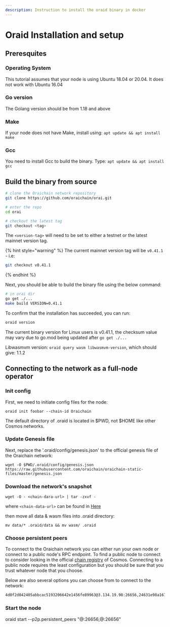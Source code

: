 ```yaml
---
description: Instruction to install the oraid binary in docker
---
```


# Oraid Installation and setup

## Preresquites

### Operating System

This tutorial assumes that your node is using Ubuntu 18.04 or 20.04. It does not work with Ubuntu 16.04

### Go version

The Golang version should be from 1.18 and above

### Make

If your node does not have Make, install using: `apt update && apt install make`

### Gcc

You need to install Gcc to build the binary. Type: `apt update && apt install gcc`

## Build the binary from source

```bash
# clone the Oraichain network repository
git clone https://github.com/oraichain/orai.git

# enter the repo
cd orai

# checkout the latest tag
git checkout <tag>
```

The `<version-tag>` will need to be set to either a testnet or the latest mainnet version tag.

{% hint style="warning" %}
The current mainnet version tag will be `v0.41.1` - i.e:

```bash
git checkout v0.41.1
```
{% endhint %}

Next, you should be able to build the binary file using the below command:

```bash
# in orai dir
go get ./...
make build VERSION=0.41.1
```

To confirm that the installation has succeeded, you can run:

```bash
oraid version
```

The current binary version for Linux users is v0.41.1, the checksum value may vary due to go.mod being updated after `go get ./...`

Libwasmvm version: `oraid query wasm libwasmvm-version`, which should give: 1.1.2

## Connecting to the network as a full-node operator

### Init config

First, we need to initiate config files for the node:

`oraid init foobar --chain-id Oraichain`

The default directory of .oraid is located in $PWD, not $HOME like other Cosmos networks.

### Update Genesis file

Next, replace the '.oraid/config/genesis.json' to the official genesis file of the Oraichain network: 

`wget -O $PWD/.oraid/config/genesis.json https://raw.githubusercontent.com/oraichain/oraichain-static-files/master/genesis.json`

### Download the network's snapshot

`wget -O - <chain-dara-url> | tar -zxvf -`

where `<chain-data-url>` can be found in [Here](./README.md#chain-data-download-urls)

then move all data & wasm files into .oraid directory:

`mv data/* .oraid/data && mv wasm/ .oraid`

### Choose persistent peers

To connect to the Oraichain network you can either run your own node or connect to a public node's RPC endpoint. To find a public node to connect to consider looking in the official [chain registry](https://github.com/cosmos/chain-registry/blob/master/oraichain/chain.json) of Cosmos. Connecting to a public node requires the least configuration but you should be sure that you trust whatever node that you choose.

Below are also several options you can choose from to connect to the network:

```bash
4d0f2d042405abbcac5193206642e1456fe89963@3.134.19.98:26656,24631e98a167492fd4c92c582cee5fd6fcd8ad59@162.55.253.58:26656,bf083c57ed53a53ccd31dc160d69063c73b340e9@3.17.175.62:26656,35c1f999d67de56736b412a1325370a8e2fdb34a@5.189.169.99:26656,5ad3b29bf56b9ba95c67f282aa281b6f0903e921@64.225.53.108:26656,d091cabe3584cb32043cc0c9199b0c7a5b68ddcb@seed.orai.synergynodes.com:26656
```

### Start the node

oraid start --p2p.persistent_peers "<node-id1>@<pubclic-ip1>:26656,<node-id2>@<public-ip2>:26656"